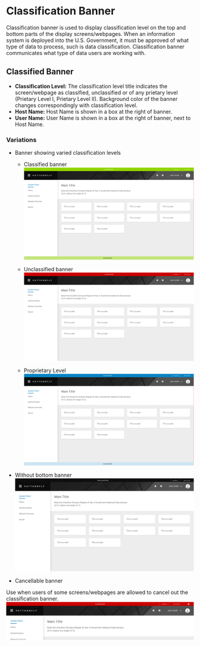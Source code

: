 # Classification Banner

Classification banner is used to display classification level on the top and bottom parts of the display screens/webpages. When an information system is deployed into the U.S. Government, it must be approved of what type of data to process, such is data classification. Classification banner communicates what type of data users are working with. 

## Classified Banner
<!-- ![Title of Image](img/image-name-goes-here.jpg) -->
* **Classification Level:** The classification level title indicates the screen/webpage as classified, unclassified or of any prietary level (Prietary Level I, Prietary Level II). Background color of the banner changes correspondingly with classification level.
* **Host Name:** Host Name is shown in a box at the right of banner.
* **User Name:** User Name is shown in a box at the right of banner, next to Host Name.

### Variations

* Banner showing varied classification levels
  - Classified banner
  ![](img/green.png)

  - Unclassified banner
  ![](img/red.png)

  - Proprietary Level
  ![](img/blue.png)

* Without bottom banner
![](img/black.png)

* Cancellable banner

Use when users of some screens/webpages are allowed to cancel out the classification banner.
![](img/red_close.png)
